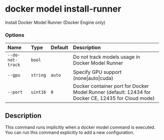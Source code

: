 # docker model install-runner

<!---MARKER_GEN_START-->
Install Docker Model Runner (Docker Engine only)

### Options

| Name             | Type     | Default | Description                                                                                        |
|:-----------------|:---------|:--------|:---------------------------------------------------------------------------------------------------|
| `--do-not-track` | `bool`   |         | Do not track models usage in Docker Model Runner                                                   |
| `--gpu`          | `string` | `auto`  | Specify GPU support (none\|auto\|cuda)                                                             |
| `--port`         | `uint16` | `0`     | Docker container port for Docker Model Runner (default: 12434 for Docker CE, 12435 for Cloud mode) |


<!---MARKER_GEN_END-->

## Description

 This command runs implicitly when a docker model command is executed. You can run this command explicitly to add a new configuration.
